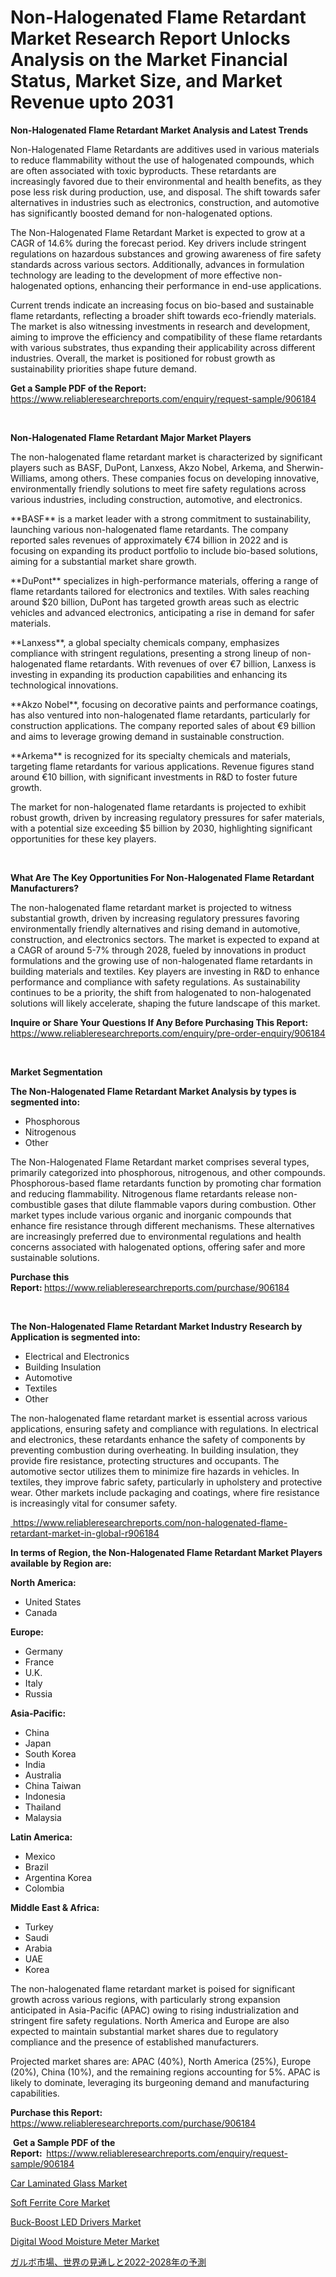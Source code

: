 <p><h1>Non-Halogenated Flame Retardant Market Research Report Unlocks Analysis on the Market Financial Status, Market Size, and Market Revenue upto 2031</h1></p><p><strong>Non-Halogenated Flame Retardant Market Analysis and Latest Trends</strong></p>
<p><p>Non-Halogenated Flame Retardants are additives used in various materials to reduce flammability without the use of halogenated compounds, which are often associated with toxic byproducts. These retardants are increasingly favored due to their environmental and health benefits, as they pose less risk during production, use, and disposal. The shift towards safer alternatives in industries such as electronics, construction, and automotive has significantly boosted demand for non-halogenated options.</p><p>The Non-Halogenated Flame Retardant Market is expected to grow at a CAGR of 14.6% during the forecast period. Key drivers include stringent regulations on hazardous substances and growing awareness of fire safety standards across various sectors. Additionally, advances in formulation technology are leading to the development of more effective non-halogenated options, enhancing their performance in end-use applications.</p><p>Current trends indicate an increasing focus on bio-based and sustainable flame retardants, reflecting a broader shift towards eco-friendly materials. The market is also witnessing investments in research and development, aiming to improve the efficiency and compatibility of these flame retardants with various substrates, thus expanding their applicability across different industries. Overall, the market is positioned for robust growth as sustainability priorities shape future demand.</p></p>
<p><strong>Get a Sample PDF of the Report:&nbsp;</strong> <a href="https://www.reliableresearchreports.com/enquiry/request-sample/906184">https://www.reliableresearchreports.com/enquiry/request-sample/906184</a></p>
<p>&nbsp;</p>
<p><strong>Non-Halogenated Flame Retardant Major Market Players</strong></p>
<p><p>The non-halogenated flame retardant market is characterized by significant players such as BASF, DuPont, Lanxess, Akzo Nobel, Arkema, and Sherwin-Williams, among others. These companies focus on developing innovative, environmentally friendly solutions to meet fire safety regulations across various industries, including construction, automotive, and electronics.</p><p>**BASF** is a market leader with a strong commitment to sustainability, launching various non-halogenated flame retardants. The company reported sales revenues of approximately €74 billion in 2022 and is focusing on expanding its product portfolio to include bio-based solutions, aiming for a substantial market share growth.</p><p>**DuPont** specializes in high-performance materials, offering a range of flame retardants tailored for electronics and textiles. With sales reaching around $20 billion, DuPont has targeted growth areas such as electric vehicles and advanced electronics, anticipating a rise in demand for safer materials.</p><p>**Lanxess**, a global specialty chemicals company, emphasizes compliance with stringent regulations, presenting a strong lineup of non-halogenated flame retardants. With revenues of over €7 billion, Lanxess is investing in expanding its production capabilities and enhancing its technological innovations.</p><p>**Akzo Nobel**, focusing on decorative paints and performance coatings, has also ventured into non-halogenated flame retardants, particularly for construction applications. The company reported sales of about €9 billion and aims to leverage growing demand in sustainable construction.</p><p>**Arkema** is recognized for its specialty chemicals and materials, targeting flame retardants for various applications. Revenue figures stand around €10 billion, with significant investments in R&D to foster future growth.</p><p>The market for non-halogenated flame retardants is projected to exhibit robust growth, driven by increasing regulatory pressures for safer materials, with a potential size exceeding $5 billion by 2030, highlighting significant opportunities for these key players.</p></p>
<p>&nbsp;</p>
<p><strong>What Are The Key Opportunities For Non-Halogenated Flame Retardant Manufacturers?</strong></p>
<p><p>The non-halogenated flame retardant market is projected to witness substantial growth, driven by increasing regulatory pressures favoring environmentally friendly alternatives and rising demand in automotive, construction, and electronics sectors. The market is expected to expand at a CAGR of around 5-7% through 2028, fueled by innovations in product formulations and the growing use of non-halogenated flame retardants in building materials and textiles. Key players are investing in R&D to enhance performance and compliance with safety regulations. As sustainability continues to be a priority, the shift from halogenated to non-halogenated solutions will likely accelerate, shaping the future landscape of this market.</p></p>
<p><strong>Inquire or Share Your Questions If Any Before Purchasing This Report:</strong> <a href="https://www.reliableresearchreports.com/enquiry/pre-order-enquiry/906184">https://www.reliableresearchreports.com/enquiry/pre-order-enquiry/906184</a></p>
<p>&nbsp;</p>
<p><strong>Market Segmentation</strong></p>
<p><strong>The Non-Halogenated Flame Retardant Market Analysis by types is segmented into:</strong></p>
<p><ul><li>Phosphorous</li><li>Nitrogenous</li><li>Other</li></ul></p>
<p><p>The Non-Halogenated Flame Retardant market comprises several types, primarily categorized into phosphorous, nitrogenous, and other compounds. Phosphorous-based flame retardants function by promoting char formation and reducing flammability. Nitrogenous flame retardants release non-combustible gases that dilute flammable vapors during combustion. Other market types include various organic and inorganic compounds that enhance fire resistance through different mechanisms. These alternatives are increasingly preferred due to environmental regulations and health concerns associated with halogenated options, offering safer and more sustainable solutions.</p></p>
<p><strong>Purchase this Report:&nbsp;</strong><a href="https://www.reliableresearchreports.com/purchase/906184">https://www.reliableresearchreports.com/purchase/906184</a></p>
<p>&nbsp;</p>
<p><strong>The Non-Halogenated Flame Retardant Market Industry Research by Application is segmented into:</strong></p>
<p><ul><li>Electrical and Electronics</li><li>Building Insulation</li><li>Automotive</li><li>Textiles</li><li>Other</li></ul></p>
<p><p>The non-halogenated flame retardant market is essential across various applications, ensuring safety and compliance with regulations. In electrical and electronics, these retardants enhance the safety of components by preventing combustion during overheating. In building insulation, they provide fire resistance, protecting structures and occupants. The automotive sector utilizes them to minimize fire hazards in vehicles. In textiles, they improve fabric safety, particularly in upholstery and protective wear. Other markets include packaging and coatings, where fire resistance is increasingly vital for consumer safety.</p></p>
<p><a href="https://www.reliableresearchreports.com/non-halogenated-flame-retardant-market-in-global-r906184">&nbsp;https://www.reliableresearchreports.com/non-halogenated-flame-retardant-market-in-global-r906184</a></p>
<p><strong>In terms of Region, the Non-Halogenated Flame Retardant Market Players available by Region are:</strong></p>
<p>
    <p> <strong> North America: </strong>
        <ul>
            <li>United States</li>
            <li>Canada</li>
        </ul>
        </p> 
    <p> <strong> Europe: </strong>
        <ul>
            <li>Germany</li>
            <li>France</li>
            <li>U.K.</li>
            <li>Italy</li>
            <li>Russia</li>
        </ul>
        </p> 
    <p> <strong> Asia-Pacific: </strong>
        <ul>
            <li>China</li>
            <li>Japan</li>
            <li>South Korea</li>
            <li>India</li>
            <li>Australia</li>
            <li>China Taiwan</li>
            <li>Indonesia</li>
            <li>Thailand</li>
            <li>Malaysia</li>
        </ul>
        </p> 
    <p> <strong> Latin America: </strong>
        <ul>
            <li>Mexico</li>
            <li>Brazil</li>
            <li>Argentina Korea</li>
            <li>Colombia</li>
        </ul>
        </p> 
    <p> <strong> Middle East & Africa: </strong>
        <ul>
            <li>Turkey</li>
            <li>Saudi</li>
            <li>Arabia</li>
            <li>UAE</li>
            <li>Korea</li>
        </ul>
    </p>
    </p>
<p><p>The non-halogenated flame retardant market is poised for significant growth across various regions, with particularly strong expansion anticipated in Asia-Pacific (APAC) owing to rising industrialization and stringent fire safety regulations. North America and Europe are also expected to maintain substantial market shares due to regulatory compliance and the presence of established manufacturers. </p><p>Projected market shares are: APAC (40%), North America (25%), Europe (20%), China (10%), and the remaining regions accounting for 5%. APAC is likely to dominate, leveraging its burgeoning demand and manufacturing capabilities.</p></p>
<p><strong>Purchase this Report: </strong><a href="https://www.reliableresearchreports.com/purchase/906184">https://www.reliableresearchreports.com/purchase/906184</a></p>
<p>&nbsp;<strong>Get a Sample PDF of the Report:&nbsp;&nbsp;</strong><a href="https://www.reliableresearchreports.com/enquiry/request-sample/906184">https://www.reliableresearchreports.com/enquiry/request-sample/906184</a></p>
<p><strong></strong></p>
<p><p><a href="https://www.linkedin.com/pulse/car-laminated-glass-market-research-report-exploring-size-9c71f?trackingId=vdI5FgoxQ82TFENnjUOVuw%3D%3D">Car Laminated Glass Market</a></p><p><a href="https://issuu.com/reportprime-2/docs/soft-ferrite-core-market-size-2030._89d51b65f5a3bd">Soft Ferrite Core Market</a></p><p><a href="https://github.com/FahadAhmed712/Market-Research-Report-List-1/blob/main/buck-boost-led-drivers-market.md">Buck-Boost LED Drivers Market</a></p><p><a href="https://medium.com/@anne.mitchell45476/the-growth-of-the-digital-wood-moisture-meter-market-has-been-significant-driven-by-various-480041ee907a">Digital Wood Moisture Meter Market</a></p><p><a href="https://medium.com/@lillianamurazik2023/galvos-market-global-outlook-and-forecast-2022-2028-9210835f666e">ガルボ市場、世界の見通しと2022-2028年の予測</a></p></p>
